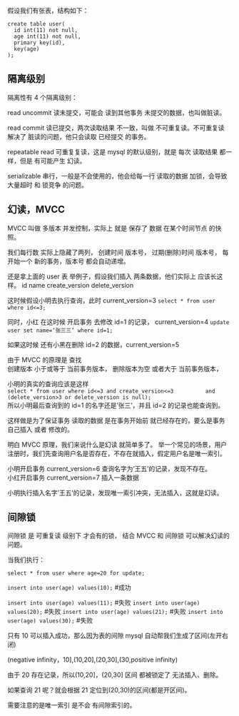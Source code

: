


假设我们有张表，结构如下：  
```
create table user(
  id int(11) not null,
  age int(11) not null,
  primary key(id),
  key(age)
);

```



## 隔离级别

隔离性有 4 个隔离级别：

read uncommit 读未提交，可能会 读到其他事务 未提交的数据，也叫做脏读。   

read commit 读已提交，两次读取结果 不一致，叫做 不可重复读。不可重复读 解决了 脏读的问题，他只会读取 已经提交 的事务。  

repeatable read 可重复复读，这是 mysql 的默认级别，就是 每次 读取结果 都一样，但是 有可能产生 幻读。  

serializable 串行，一般是不会使用的，他会给每一行 读取的数据 加锁，会导致 大量超时 和 锁竞争 的问题。  







## 幻读，MVCC  

MVCC 叫做 多版本 并发控制，实际上 就是 保存了 数据 在某个时间节点 的快照。

我们每行数 实际上隐藏了两列，   创建时间 版本号， 过期(删除)时间 版本号， 每开始一个 新的事务，版本号 都会自动递增。

还是拿上面的 user 表 举例子，假设我们插入 两条数据，他们实际上 应该长这样。
id   name    create_version   delete_version

这时候假设小明去执行查询，此时 current_version=3  `select * from user where id<=3; `  

同时，小红 在这时候 开启事务 去修改 id=1 的记录， current_version=4  `update user set name=‘张三三’ where id=1;`  

如果这时候 还有小黑在删除 id=2 的数据，current_version=5
  

由于 MVCC 的原理是 查找   
创建版本 小于或等于 当前事务版本，
删除版本为空 或者大于 当前事务版本，

小明的真实的查询应该是这样   
`select * from user where id<=3 and create_version<=3          and          (delete_version>3 or delete_version is null);`  
所以小明最后查询到的 id=1 的名字还是’张三’，并且 id=2 的记录也能查询到。

这样做是为了保证事务 读取的数据 是在事务开始前 就已经存在的，要么是事务 自己插入 或者 修改的。





明白 MVCC 原理，我们来说什么是幻读 就简单多了。
举一个常见的场景，用户注册时，我们先查询用户名是否存在，不存在就插入，假定用户名是唯一索引。   

小明开启事务 current_version=6 查询名字为’王五’的记录，发现不存在。   
小红开启事务 current_version=7 插入一条数据  

小明执行插入名字’王五’的记录，发现唯一索引冲突，无法插入，这就是幻读。    









## 间隙锁

间隙锁 是 可重复读 级别下 才会有的锁，
结合 MVCC 和 间隙锁 可以解决幻读的问题。


当我们执行：

`select * from user where age=20 for update;` 

`insert into user(age) values(10);` #成功 

`insert into user(age) values(11);` #失败 
`insert into user(age) values(20);` #失败 
`insert into user(age) values(21);` #失败 
`insert into user(age) values(30);` #失败

只有 10 可以插入成功，那么因为表的间隙 mysql 自动帮我们生成了区间(左开右闭)

(negative infinity，10],(10,20],(20,30],(30,positive infinity)

由于 20 存在记录，所以(10,20]，(20,30] 区间 都被锁定了 无法插入、删除。

如果查询 21 呢？就会根据 21 定位到(20,30)的区间(都是开区间)。

需要注意的是唯一索引 是不会 有间隙索引的。  